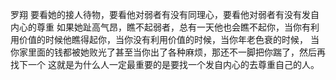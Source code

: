 
罗翔
要看她的接人待物，要看他对弱者有没有同理心，要看他对弱者有没有发自内心的尊重
如果她趾高气昂，瞧不起弱者，总有一天他也会瞧不起你，当你有利用价值的时候他瞧得起你，当你没有利用价值的时候，当你年老色衰的时候，
当你家里面的钱都被她败光了甚至当你出了各种麻烦，那还不一脚把你踹了，然后再找下一个
这就是为什么人一定最重要的是要找一个发自内心的去尊重自己的人。